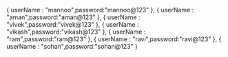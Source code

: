 
 { userName : "mannoo",password:"mannoo@123" },
    { userName : "aman",password:"aman@123" },
    { userName : "vivek",password:"vivek@123" },
    { userName : "vikash",password:"vikash@123" },
    { userName : "ram",password:"ram@123" },
    { userName : "ravi",password:"ravi@123" },
    { userName : "sohan",password:"sohan@123" }
